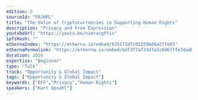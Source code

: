 ```yaml
---
edition: 6
sourceId: "FRJHPL"
title: "The Value of Cryptocurrencies in Supporting Human Rights"
description: "Privacy and Free Expression"
youtubeUrl: "https://youtu.be/nzeracgPYis"
ipfsHash: ""
ethernaIndex: "https://etherna.io/embed/635172d7c02259b06a2ffe03"
ethernaPermalink: "https://etherna.io/embed/bdf3f7af33d7a3c6d67ffe3dadb7f199379d2b049202b8d98d0cde476236d06a"
duration: 2054
expertise: "Beginner"
type: "Talk"
track: "Opportunity & Global Impact"
tags: ["Opportunity & Global Impact"]
keywords: ["EFF","Privacy","Human Rights"]
speakers: ["Kurt Opsahl"]
---
```


